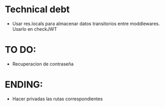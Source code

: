 # Technical debt
- Usar res.locals para almacenar datos transitorios entre moddlewares. Usarlo en checkJWT

# TO DO:
- Recuperacion de contraseña

# ENDING:
- Hacer privadas las rutas correspondientes